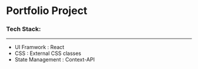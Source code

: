 # Portfolio Project

### Tech Stack:
---
* UI Framwork : React
* CSS : External CSS classes
* State Management : Context-API
